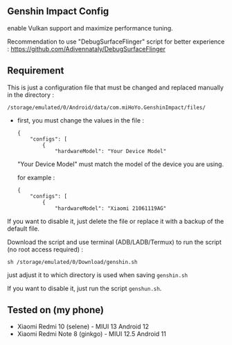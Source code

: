 ## Genshin Impact Config
enable Vulkan support and maximize performance tuning.

Recommendation to use "DebugSurfaceFlinger" script for better experience :
https://github.com/Adivennataly/DebugSurfaceFlinger

## Requirement
This is just a configuration file that must be changed and replaced manually in the directory :

    /storage/emulated/0/Android/data/com.miHoYo.GenshinImpact/files/

- first, you must change the values in the file :

      {
          "configs": [
              {
                  "hardwareModel": "Your Device Model"
  

  "Your Device Model" must match the model of the device you are using.

  for example :
  
      {
          "configs": [
              {
                  "hardwareModel": "Xiaomi 21061119AG"
  

If you want to disable it, just delete the file or replace it with a backup of the default file.

Download the script and use terminal (ADB/LADB/Termux) to run the script (no root access required) :

    sh /storage/emulated/0/Download/genshin.sh


just adjust it to which directory is used when saving `genshin.sh`

If you want to disable it, just run the script `genshun.sh`.


## Tested on (my phone)

- Xiaomi Redmi 10 (selene) - MIUI 13 Android 12
- Xiaomi Redmi Note 8 (ginkgo) - MIUI 12.5 Android 11
